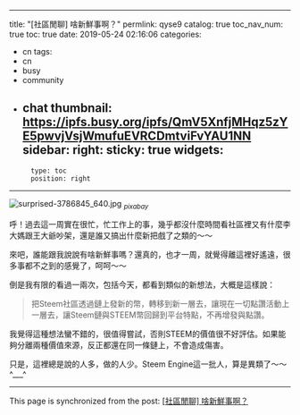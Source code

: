 
---
title: "[社區閒聊] 啥新鮮事啊？"
permlink: qyse9
catalog: true
toc_nav_num: true
toc: true
date: 2019-05-24 02:16:06
categories:
- cn
tags:
- cn
- busy
- community
- chat
thumbnail: https://ipfs.busy.org/ipfs/QmV5XnfjMHqz5zYE5pwvjVsjWmufuEVRCDmtviFvYAU1NN
sidebar:
    right:
        sticky: true
widgets:
    -
        type: toc
        position: right
---


![surprised-3786845_640.jpg](https://ipfs.busy.org/ipfs/QmV5XnfjMHqz5zYE5pwvjVsjWmufuEVRCDmtviFvYAU1NN)
<sub>*pixabay*</sub>

呼！過去這一周實在很忙，忙工作上的事，幾乎都沒什麼時間看社區裡又有什麼李大媽跟王大爺吵架，還是誰又搞出什麼新把戲了之類的～～

來吧，誰能跟我說說有啥新鮮事嗎？還真的，也才一周，就覺得離這裡好遙遠，很多事都不之到的感覺了，呵呵～～

倒是我有限的看過一兩次，包括今天，都看到類似的新想法，大概是這樣說：

>把Steem社區透過鏈上發新的幣，轉移到新一層去，讓現在一切點讚活動上一層去，讓Steem鏈與STEEM幣回歸到平台特點，不再增發與點讚。

我覺得這種想法蠻不錯的，很值得嘗試，否則STEEM的價值很不好評估。如果能夠分離兩種價值來源，反正都還在同一條鏈上，不會造成傷害。

只是，這裡總是說的人多，做的人少。Steem Engine這一批人，算是異類了～～ ^___^



- - -

This page is synchronized from the post: [[社區閒聊] 啥新鮮事啊？](https://steemit.com/@deanliu/qyse9)
